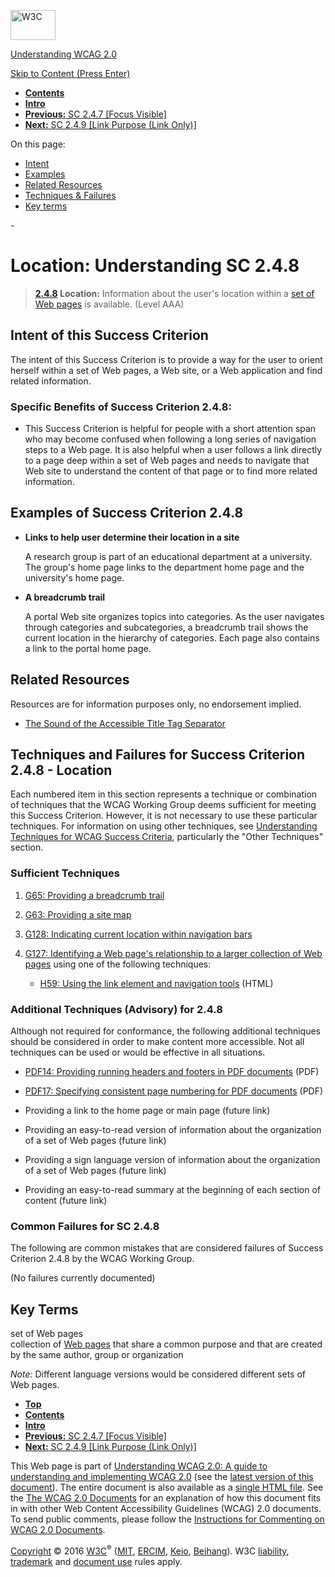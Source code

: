 [<img src="https://www.w3.org/StyleSheets/TR/2016/logos/W3C" alt="W3C" width="72" height="48" />](http://www.w3.org/)

[Understanding WCAG 2.0](Overview.html)

[Skip to Content (Press Enter)](#maincontent)

<span id="top"></span>

-   **[Contents](Overview.html#contents "Table of Contents")**
-   **[Intro](intro.html "Introduction to Understanding WCAG 2.0")**
-   [**Previous:** SC 2.4.7 \[Focus Visible\]](navigation-mechanisms-focus-visible.html "Understanding SC  2.4.7 [Focus Visible]")
-   [**Next:** SC 2.4.9 \[Link Purpose (Link Only)\]](navigation-mechanisms-link.html "Understanding SC  2.4.9 [Link Purpose (Link Only)]")

On this page:

-   [Intent](#navigation-mechanisms-location-intent-head)
-   [Examples](#navigation-mechanisms-location-examples-head)
-   [Related Resources](#navigation-mechanisms-location-resources-head)
-   [Techniques & Failures](#navigation-mechanisms-location-techniques-head)
-   [Key terms](#key-terms)

<span id="maincontent">-</span>

<span id="navigation-mechanisms-location"></span> **Location**<span class="screenreader">:</span> Understanding SC 2.4.8
========================================================================================================================

> **[2.4.8](http://www.w3.org/TR/2008/REC-WCAG20-20081211/#navigation-mechanisms-location) Location:** Information about the user's location within a <a href="#set-of-web-pagesdef" class="termref">set of Web pages</a> is available. (Level AAA)

Intent of this Success Criterion
--------------------------------

The intent of this Success Criterion is to provide a way for the user to orient herself within a set of Web pages, a Web site, or a Web application and find related information.

### Specific Benefits of Success Criterion 2.4.8:

-   This Success Criterion is helpful for people with a short attention span who may become confused when following a long series of navigation steps to a Web page. It is also helpful when a user follows a link directly to a page deep within a set of Web pages and needs to navigate that Web site to understand the content of that page or to find more related information.

Examples of Success Criterion 2.4.8
-----------------------------------

-   **Links to help user determine their location in a site**

    A research group is part of an educational department at a university. The group's home page links to the department home page and the university's home page.

-   **A breadcrumb trail**

    A portal Web site organizes topics into categories. As the user navigates through categories and subcategories, a breadcrumb trail shows the current location in the hierarchy of categories. Each page also contains a link to the portal home page.

Related Resources
-----------------

Resources are for information purposes only, no endorsement implied.

-   [The Sound of the Accessible Title Tag Separator](http://www.standards-schmandards.com/2004/title-text-separators/)

Techniques and Failures for Success Criterion 2.4.8 - Location
--------------------------------------------------------------

Each numbered item in this section represents a technique or combination of techniques that the WCAG Working Group deems sufficient for meeting this Success Criterion. However, it is not necessary to use these particular techniques. For information on using other techniques, see [Understanding Techniques for WCAG Success Criteria](http://www.w3.org/TR/2016/NOTE-UNDERSTANDING-WCAG20-20161007/understanding-techniques.html), particularly the "Other Techniques" section.

### Sufficient Techniques

1.  <a href="http://www.w3.org/TR/2016/NOTE-WCAG20-TECHS-20161007/G65" class="tech-ref">G65: Providing a breadcrumb trail</a>

2.  <a href="http://www.w3.org/TR/2016/NOTE-WCAG20-TECHS-20161007/G63" class="tech-ref">G63: Providing a site map</a>

3.  <a href="http://www.w3.org/TR/2016/NOTE-WCAG20-TECHS-20161007/G128" class="tech-ref">G128: Indicating current location within navigation bars</a>

4.  <a href="http://www.w3.org/TR/2016/NOTE-WCAG20-TECHS-20161007/G127" class="tech-ref">G127: Identifying a Web page's relationship to a larger collection of Web pages</a> using one of the following techniques:

    -   <a href="http://www.w3.org/TR/2016/NOTE-WCAG20-TECHS-20161007/H59" class="tech-ref">H59: Using the link element and navigation tools</a> (HTML)

### Additional Techniques (Advisory) for 2.4.8

Although not required for conformance, the following additional techniques should be considered in order to make content more accessible. Not all techniques can be used or would be effective in all situations.

-   <a href="http://www.w3.org/TR/2016/NOTE-WCAG20-TECHS-20161007/PDF14" class="tech-ref">PDF14: Providing running headers and footers in PDF documents</a> (PDF)

-   <a href="http://www.w3.org/TR/2016/NOTE-WCAG20-TECHS-20161007/PDF17" class="tech-ref">PDF17: Specifying consistent page numbering for PDF documents</a> (PDF)

-   Providing a link to the home page or main page (future link)

-   Providing an easy-to-read version of information about the organization of a set of Web pages (future link)

-   Providing a sign language version of information about the organization of a set of Web pages (future link)

-   Providing an easy-to-read summary at the beginning of each section of content (future link)

### Common Failures for SC 2.4.8

The following are common mistakes that are considered failures of Success Criterion 2.4.8 by the WCAG Working Group.

(No failures currently documented)

Key Terms
---------

 <span id="set-of-web-pagesdef"></span> set of Web pages  
collection of <a href="http://www.w3.org/TR/2008/REC-WCAG20-20081211/#webpagedef" class="termref">Web pages</a> that share a common purpose and that are created by the same author, group or organization

*Note:* Different language versions would be considered different sets of Web pages.

-   **[Top](#top)**
-   **[Contents](Overview.html#contents "Table of Contents")**
-   **[Intro](intro.html "Introduction to Understanding WCAG 2.0")**
-   [**Previous:** SC 2.4.7 \[Focus Visible\]](navigation-mechanisms-focus-visible.html "Understanding SC  2.4.7 [Focus Visible]")
-   [**Next:** SC 2.4.9 \[Link Purpose (Link Only)\]](navigation-mechanisms-link.html "Understanding SC  2.4.9 [Link Purpose (Link Only)]")

This Web page is part of [Understanding WCAG 2.0: A guide to understanding and implementing WCAG 2.0](Overview.html) (see the [latest version of this document](http://www.w3.org/TR/UNDERSTANDING-WCAG20/navigation-mechanisms-location.html)). The entire document is also available as a [single HTML file](complete.html). See the [The WCAG 2.0 Documents](http://www.w3.org/WAI/intro/wcag20) for an explanation of how this document fits in with other Web Content Accessibility Guidelines (WCAG) 2.0 documents. To send public comments, please follow the [Instructions for Commenting on WCAG 2.0 Documents](http://www.w3.org/WAI/WCAG20/comments/).

[Copyright](http://www.w3.org/Consortium/Legal/ipr-notice#Copyright) © 2016 [W3C](http://www.w3.org/)<sup>®</sup> ([MIT](http://www.csail.mit.edu/), [ERCIM](http://www.ercim.eu/), [Keio](http://www.keio.ac.jp/), [Beihang](http://ev.buaa.edu.cn/)). W3C [liability](http://www.w3.org/Consortium/Legal/ipr-notice#Legal_Disclaimer), [trademark](http://www.w3.org/Consortium/Legal/ipr-notice#W3C_Trademarks) and [document use](http://www.w3.org/Consortium/Legal/copyright-documents) rules apply.
